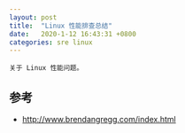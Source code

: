 ```yaml
---
layout: post
title:  "Linux 性能排查总结"
date:   2020-1-12 16:43:31 +0800
categories: sre linux
---
```


    关于 Linux 性能问题。

## 参考

* http://www.brendangregg.com/index.html
